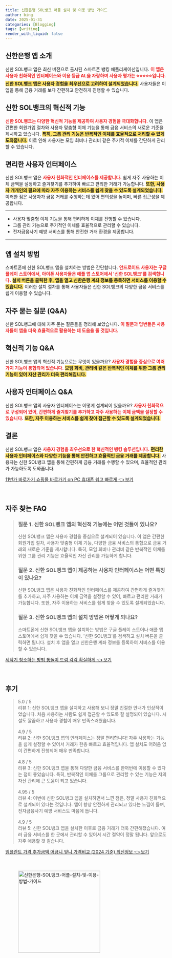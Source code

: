 ```yaml
---
title: 신한은행 SOL뱅크 어플 설치 및 이용 방법 가이드
author: bing
date: 2025-01-31
categories: [Blogging]
tags: [writing]
render_with_liquid: false
---
```



<h2 id='신한은행 앱 소개'>신한은행 앱 소개</h2>

<p>신한 SOL뱅크 앱은 최신 버전으로 출시된 스마트폰 뱅킹 애플리케이션입니다. <b><span style="color: #ee2323;">이 앱은 사용자 친화적인 인터페이스와 이용 등급 AL을 자랑하며 사용자 평가는 ⭐⭐⭐⭐⭐입니다.</span></b> <b><span style="background-color: #ffe066;">신한 SOL뱅크 앱은 사용자 경험을 최우선으로 고려하여 설계되었습니다.</span></b> 사용자들은 이 앱을 통해 금융 거래를 보다 간편하고 안전하게 진행할 수 있습니다.</p>

<h2 id='혁신적 기능'>신한 SOL뱅크의 혁신적 기능</h2>

<p><b><span style="color: #ee2323;">신한 SOL뱅크는 다양한 혁신적 기능을 제공하여 사용자 경험을 극대화합니다.</span></b> 이 앱은 간편한 회원가입 절차와 사용자 맞춤형 이체 기능을 통해 금융 서비스의 새로운 기준을 제시하고 있습니다. <b><span style="background-color: #ffe066;">특히, 그룹 관리 기능은 반복적인 이체를 효율적으로 처리할 수 있게 도와줍니다.</span></b> 이로 인해 사용자는 모임 회비나 관리비 같은 주기적 이체를 간단하게 관리할 수 있습니다.</p>

<h2 id='편리한 사용자 인터페이스'>편리한 사용자 인터페이스</h2>

<p>신한 SOL뱅크 앱은 <b><span style="color: #ee2323;">사용자 친화적인 인터페이스를 제공합니다.</span></b> 쉽게 자주 사용하는 이체 금액을 설정하고 즐겨찾기를 추가하여 빠르고 편리한 거래가 가능합니다. <b><span style="background-color: #ffe066;">또한, 사용자 개개인의 필요에 따라 자주 이용하는 서비스를 쉽게 찾을 수 있도록 설계되었습니다.</span></b> 이러한 점은 사용자가 금융 거래를 수행하는데 있어 편의성을 높이며, 빠른 접근성을 제공합니다.</p>

<hr />

<ul>
    <li>사용자 맞춤형 이체 기능을 통해 편리하게 이체를 진행할 수 있습니다.</li>
    <li>그룹 관리 기능으로 주기적인 이체를 효율적으로 관리할 수 있습니다.</li>
    <li>전자금융사기 예방 서비스를 통해 안전한 거래 환경을 제공합니다.</li>
</ul>

<hr />

<h2 id='앱 설치 방법'>앱 설치 방법</h2>

<p>스마트폰에 신한 SOL뱅크 앱을 설치하는 방법은 간단합니다. <b><span style="color: #ee2323;">안드로이드 사용자는 구글 플레이 스토어에서, 아이폰 사용자들은 애플 앱 스토어에서 '신한 SOL뱅크'를 검색합니다.</span></b> <b><span style="background-color: #ffe066;">설치 버튼을 클릭한 후, 앱을 열고 신한은행 계좌 정보를 등록하면 서비스를 이용할 수 있습니다.</span></b> 이러한 설치 절차를 통해 사용자들은 신한 SOL뱅크의 다양한 금융 서비스를 쉽게 이용할 수 있습니다.</p>

<h2 id='자주 묻는 질문 (Q&A)'>자주 묻는 질문 (Q&A)</h2>

<p>신한 SOL뱅크에 대해 자주 묻는 질문들을 정리해 보았습니다. <b><span style="color: #ee2323;">이 질문과 답변들은 사용자들이 앱을 더욱 효율적으로 활용하는 데 도움을 줄 것입니다.</span></b></p>

<h2 id='혁신적 기능 Q&A'>혁신적 기능 Q&A</h2>

<p>신한 SOL뱅크 앱의 혁신적 기능으로는 무엇이 있을까요? <b><span style="color: #ee2323;">사용자 경험을 중심으로 여러 가지 기능이 통합되어 있습니다.</span></b> <b><span style="background-color: #ffe066;">모임 회비, 관리비 같은 반복적인 이체를 위한 그룹 관리 기능이 있어 자산 관리가 더욱 편리해집니다.</span></b></p>

<h2 id='사용자 인터페이스 Q&A'>사용자 인터페이스 Q&A</h2>

<p>신한 SOL뱅크 앱의 사용자 인터페이스는 어떻게 설계되어 있을까요? <b><span style="color: #ee2323;">사용자 친화적으로 구성되어 있어, 간편하게 즐겨찾기를 추가하고 자주 사용하는 이체 금액을 설정할 수 있습니다.</span></b> <b><span style="background-color: #ffe066;">또한, 자주 이용하는 서비스를 쉽게 찾아 접근할 수 있도록 설계되었습니다.</span></b></p>

<h2 id='결론'>결론</h2>

<p>신한 SOL뱅크 앱은 <b><span style="color: #ee2323;">사용자 경험을 최우선으로 한 혁신적인 뱅킹 솔루션입니다.</span></b> <b><span style="background-color: #ffe066;">편리한 사용자 인터페이스와 다양한 기능을 통해 안전하고 효율적인 금융 거래를 제공합니다.</span></b> 사용자는 신한 SOL뱅크 앱을 통해 간편하게 금융 거래를 수행할 수 있으며, 효율적인 관리가 가능하도록 도와줍니다.</p>


<p><a class="click-button" title="11번가 바로가기 쇼핑몰 바로가기 on PC 휴대폰 쉽고 빠르게" href="https://blackassets.github.io/posts/11%EB%B2%88%EA%B0%80-%EB%B0%94%EB%A1%9C%EA%B0%80%EA%B8%B0-%EC%87%BC%ED%95%91%EB%AA%B0-%EB%B0%94%EB%A1%9C%EA%B0%80%EA%B8%B0-on-PC-%ED%9C%B4%EB%8C%80%ED%8F%B0-%EC%89%BD%EA%B3%A0-%EB%B9%A0%EB%A5%B4%EA%B2%8C/" rel="dofollow">11번가 바로가기 쇼핑몰 바로가기 on PC 휴대폰 쉽고 빠르게 👈 보기</a></p><br>
<h2 id='자주_찾는_FAQ'>자주 찾는 FAQ</h2>
<div itemscope="" itemtype="https://schema.org/FAQPage"> 
<blockquote> 
<div itemscope="" itemprop="mainEntity" itemtype="https://schema.org/Question"> 
<h3 itemprop="name">질문 1. 신한 SOL뱅크 앱의 혁신적 기능에는 어떤 것들이 있나요?</h3> 
<div itemscope="" itemprop="acceptedAnswer" itemtype="https://schema.org/Answer"> 
<span itemprop="text"> 
<p>신한 SOL뱅크 앱은 사용자 경험을 중심으로 설계되어 있습니다. 이 앱은 간편한 회원가입 절차, 사용자 맞춤형 이체 기능, 다양한 금융 서비스의 통합으로 금융 거래의 새로운 기준을 제시합니다. 특히, 모임 회비나 관리비 같은 반복적인 이체를 위한 그룹 관리 기능은 효율적인 자산 관리를 가능하게 합니다.</p> 
</span> 
</div> 
</div> 

<div itemscope="" itemprop="mainEntity" itemtype="https://schema.org/Question"> 
<h3 itemprop="name">질문 2. 신한 SOL뱅크 앱이 제공하는 사용자 인터페이스는 어떤 특징이 있나요?</h3> 
<div itemscope="" itemprop="acceptedAnswer" itemtype="https://schema.org/Answer"> 
<span itemprop="text"> 
<p>신한 SOL뱅크 앱은 사용자 친화적인 인터페이스를 제공하여 간편하게 즐겨찾기를 추가하고, 자주 사용하는 이체 금액을 설정할 수 있어, 빠르고 편리한 거래가 가능합니다. 또한, 자주 이용하는 서비스를 쉽게 찾을 수 있도록 설계되었습니다.</p> 
</span> 
</div> 
</div> 

<div itemscope="" itemprop="mainEntity" itemtype="https://schema.org/Question"> 
<h3 itemprop="name">질문 3. 신한 SOL뱅크 앱의 설치 방법은 어떻게 되나요?</h3> 
<div itemscope="" itemprop="acceptedAnswer" itemtype="https://schema.org/Answer"> 
<span itemprop="text"> 
<p>스마트폰에 신한 SOL뱅크 앱을 설치하는 방법은 구글 플레이 스토어나 애플 앱 스토어에서 쉽게 찾을 수 있습니다. '신한 SOL뱅크'를 검색하고 설치 버튼을 클릭하면 됩니다. 설치 후 앱을 열고 신한은행 계좌 정보를 등록하여 서비스를 이용할 수 있습니다.</p> 
</span> 
</div> 
</div> 

</blockquote> 
</div>
<p><a class="click-button" title="세탁기 청소하는 방법 통돌이 드럼 각각 확실하게" href="https://blackassets.github.io/posts/%EC%84%B8%ED%83%81%EA%B8%B0-%EC%B2%AD%EC%86%8C%ED%95%98%EB%8A%94-%EB%B0%A9%EB%B2%95-%ED%86%B5%EB%8F%8C%EC%9D%B4-%EB%93%9C%EB%9F%BC-%EA%B0%81%EA%B0%81-%ED%99%95%EC%8B%A4%ED%95%98%EA%B2%8C/" rel="dofollow">세탁기 청소하는 방법 통돌이 드럼 각각 확실하게 👈 보기</a></p><br>
<h2 id='후기'>후기</h2>
<div itemscope itemtype="https://schema.org/Product">
  <blockquote>
  <div itemprop="review" itemscope itemtype="https://schema.org/Review">
      <div itemprop="reviewRating" itemscope itemtype="https://schema.org/Rating"> <span itemprop="ratingValue">5.0</span> / <span itemprop="bestRating">5</span> </div>
      <span itemprop="reviewBody">리뷰 1: 신한 SOL뱅크 앱을 설치하고 사용해 보니 정말 친절한 안내가 인상적이었습니다. 처음 사용하는 사람도 쉽게 접근할 수 있도록 잘 설명되어 있습니다. 시설도 깔끔하고 사용자 경험이 매우 만족스러웠습니다.</span>
  </div>
  <br>
  <div itemprop="review" itemscope itemtype="https://schema.org/Review">
      <div itemprop="reviewRating" itemscope itemtype="https://schema.org/Rating"> <span itemprop="ratingValue">4.9</span> / <span itemprop="bestRating">5</span> </div>
      <span itemprop="reviewBody">리뷰 2: 신한 SOL뱅크 앱의 인터페이스는 정말 편리합니다! 자주 사용하는 기능을 쉽게 설정할 수 있어서 거래가 한층 빠르고 효율적입니다. 앱 설치도 어려움 없이 간편하게 진행되어 매우 만족합니다.</span>
  </div>
  <br>
  <div itemprop="review" itemscope itemtype="https://schema.org/Review">
      <div itemprop="reviewRating" itemscope itemtype="https://schema.org/Rating"> <span itemprop="ratingValue">4.8</span> / <span itemprop="bestRating">5</span> </div>
      <span itemprop="reviewBody">리뷰 3: 신한 SOL뱅크 앱을 통해 다양한 금융 서비스를 한꺼번에 이용할 수 있다는 점이 좋았습니다. 특히, 반복적인 이체를 그룹으로 관리할 수 있는 기능은 저의 자산 관리에 큰 도움이 되고 있습니다.</span>
  </div>
  <br>
  <div itemprop="review" itemscope itemtype="https://schema.org/Review">
      <div itemprop="reviewRating" itemscope itemtype="https://schema.org/Rating"> <span itemprop="ratingValue">4.95</span> / <span itemprop="bestRating">5</span> </div>
      <span itemprop="reviewBody">리뷰 4: 이번에 신한 SOL뱅크 앱을 설치하면서 느낀 점은, 정말 사용자 친화적으로 설계되어 있다는 것입니다. 앱이 항상 안전하게 관리되고 있다는 느낌이 들며, 전자금융사기 예방 서비스도 마음에 듭니다.</span>
  </div>
  <br>
  <div itemprop="review" itemscope itemtype="https://schema.org/Review">
      <div itemprop="reviewRating" itemscope itemtype="https://schema.org/Rating"> <span itemprop="ratingValue">4.9</span> / <span itemprop="bestRating">5</span> </div>
      <span itemprop="reviewBody">리뷰 5: 신한 SOL뱅크 앱을 설치한 이후로 금융 거래가 더욱 간편해졌습니다. 여러 금융 서비스를 한 곳에서 관리할 수 있어서 시간 절약이 정말 됩니다. 앞으로도 자주 애용할 것 같습니다.</span>
  </div>
  </blockquote>
</div>
<p><a class="click-button" title="임플란트 가격 추가금액 어금니 앞니 가격비교 (2024 기준) 최신정보" href="https://blackassets.github.io/posts/%EC%9E%84%ED%94%8C%EB%9E%80%ED%8A%B8-%EA%B0%80%EA%B2%A9-%EC%B6%94%EA%B0%80%EA%B8%88%EC%95%A1-%EC%96%B4%EA%B8%88%EB%8B%88-%EC%95%9E%EB%8B%88-%EA%B0%80%EA%B2%A9%EB%B9%84%EA%B5%90-(2024-%EA%B8%B0%EC%A4%80)-%EC%B5%9C%EC%8B%A0%EC%A0%95%EB%B3%B4/" rel="dofollow">임플란트 가격 추가금액 어금니 앞니 가격비교 (2024 기준) 최신정보 👈 보기</a></p><br>
<figure class="image"><img src="https://blackassets.github.io/assets/img/thumbnail/신한은행-SOL뱅크-어플-설치-및-이용-방법-가이드.webp" alt="신한은행-SOL뱅크-어플-설치-및-이용-방법-가이드" width="256" height="256"></figure>